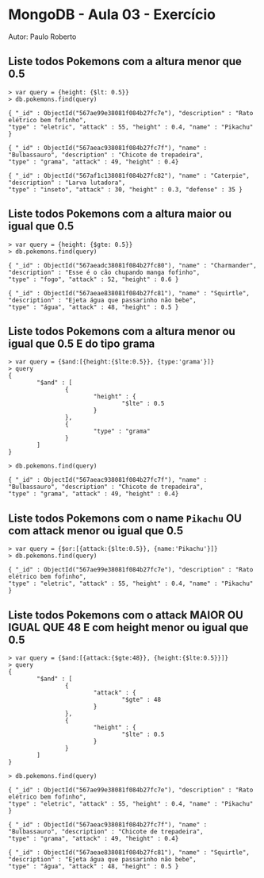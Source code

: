 # MongoDB - Aula 03 - Exercício
Autor: Paulo Roberto

## Liste todos Pokemons com a altura **menor que** 0.5
```
> var query = {height: {$lt: 0.5}}
> db.pokemons.find(query)

{ "_id" : ObjectId("567ae99e38081f084b27fc7e"), "description" : "Rato elétrico bem fofinho", 
"type" : "eletric", "attack" : 55, "height" : 0.4, "name" : "Pikachu" }

{ "_id" : ObjectId("567aeac938081f084b27fc7f"), "name" : "Bulbassauro", "description" : "Chicote de trepadeira", 
"type" : "grama", "attack" : 49, "height" : 0.4}

{ "_id" : ObjectId("567af1c138081f084b27fc82"), "name" : "Caterpie", "description" : "Larva lutadora", 
"type" : "inseto", "attack" : 30, "height" : 0.3, "defense" : 35 }
```
## Liste todos Pokemons com a altura **maior ou igual que** 0.5
```
> var query = {height: {$gte: 0.5}}
> db.pokemons.find(query)

{ "_id" : ObjectId("567aeadc38081f084b27fc80"), "name" : "Charmander", "description" : "Esse é o cão chupando manga fofinho", 
"type" : "fogo", "attack" : 52, "height" : 0.6 }

{ "_id" : ObjectId("567aeae838081f084b27fc81"), "name" : "Squirtle", "description" : "Ejeta água que passarinho não bebe", 
"type" : "água", "attack" : 48, "height" : 0.5 }
```

## Liste todos Pokemons com a altura **menor ou igual que** 0.5 **E** do tipo grama
```
> var query = {$and:[{height:{$lte:0.5}}, {type:'grama'}]}
> query
{
        "$and" : [
                {
                        "height" : {
                                "$lte" : 0.5
                        }
                },
                {
                        "type" : "grama"
                }
        ]
}

> db.pokemons.find(query)

{ "_id" : ObjectId("567aeac938081f084b27fc7f"), "name" : "Bulbassauro", "description" : "Chicote de trepadeira", 
"type" : "grama", "attack" : 49, "height" : 0.4}
```
## Liste todos Pokemons com o name `Pikachu` **OU** com attack **menor ou igual que** 0.5
```
> var query = {$or:[{attack:{$lte:0.5}}, {name:'Pikachu'}]}
> db.pokemons.find(query)

{ "_id" : ObjectId("567ae99e38081f084b27fc7e"), "description" : "Rato elétrico bem fofinho",
"type" : "eletric", "attack" : 55, "height" : 0.4, "name" : "Pikachu" }
```

## Liste todos Pokemons com o attack **MAIOR OU IGUAL QUE** 48 **E** com  height **menor ou igual que** 0.5
```
> var query = {$and:[{attack:{$gte:48}}, {height:{$lte:0.5}}]}
> query
{
        "$and" : [
                {
                        "attack" : {
                                "$gte" : 48
                        }
                },
                {
                        "height" : {
                                "$lte" : 0.5
                        }
                }
        ]
}

> db.pokemons.find(query)

{ "_id" : ObjectId("567ae99e38081f084b27fc7e"), "description" : "Rato elétrico bem fofinho", 
"type" : "eletric", "attack" : 55, "height" : 0.4, "name" : "Pikachu" }

{ "_id" : ObjectId("567aeac938081f084b27fc7f"), "name" : "Bulbassauro", "description" : "Chicote de trepadeira", 
"type" : "grama", "attack" : 49, "height" : 0.4}

{ "_id" : ObjectId("567aeae838081f084b27fc81"), "name" : "Squirtle", "description" : "Ejeta água que passarinho não bebe", 
"type" : "água", "attack" : 48, "height" : 0.5 }
```

